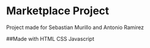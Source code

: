# Marketplace Project 
Project made for Sebastian Murillo and Antonio Ramirez 

##Made with 
HTML
CSS
Javascript


